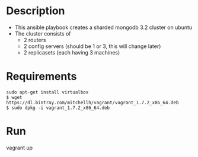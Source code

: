 Description
===========

- This ansible playbook creates a sharded mongodb 3.2 cluster on ubuntu
- The cluster consists of
    - 2 routers
    - 2 config servers (should be 1 or 3, this will change later)
    - 2 replicasets (each having 3 machines)

Requirements
===========
```
sudo apt-get install virtualbox
$ wget https://dl.bintray.com/mitchellh/vagrant/vagrant_1.7.2_x86_64.deb
$ sudo dpkg -i vagrant_1.7.2_x86_64.deb
```

Run
===

vagrant up